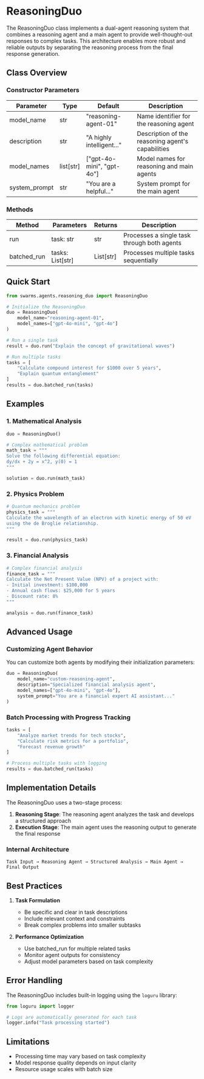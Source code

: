 # ReasoningDuo

The ReasoningDuo class implements a dual-agent reasoning system that combines a reasoning agent and a main agent to provide well-thought-out responses to complex tasks. This architecture enables more robust and reliable outputs by separating the reasoning process from the final response generation.


## Class Overview

### Constructor Parameters

| Parameter | Type | Default | Description |
|-----------|------|---------|-------------|
| model_name | str | "reasoning-agent-01" | Name identifier for the reasoning agent |
| description | str | "A highly intelligent..." | Description of the reasoning agent's capabilities |
| model_names | list[str] | ["gpt-4o-mini", "gpt-4o"] | Model names for reasoning and main agents |
| system_prompt | str | "You are a helpful..." | System prompt for the main agent |

### Methods

| Method | Parameters | Returns | Description |
|--------|------------|---------|-------------|
| run | task: str | str | Processes a single task through both agents |
| batched_run | tasks: List[str] | List[str] | Processes multiple tasks sequentially |



## Quick Start

```python
from swarms.agents.reasoning_duo import ReasoningDuo

# Initialize the ReasoningDuo
duo = ReasoningDuo(
    model_name="reasoning-agent-01",
    model_names=["gpt-4o-mini", "gpt-4o"]
)

# Run a single task
result = duo.run("Explain the concept of gravitational waves")

# Run multiple tasks
tasks = [
    "Calculate compound interest for $1000 over 5 years",
    "Explain quantum entanglement"
]
results = duo.batched_run(tasks)
```

## Examples

### 1. Mathematical Analysis

```python
duo = ReasoningDuo()

# Complex mathematical problem
math_task = """
Solve the following differential equation:
dy/dx + 2y = x^2, y(0) = 1
"""

solution = duo.run(math_task)
```

### 2. Physics Problem

```python
# Quantum mechanics problem
physics_task = """
Calculate the wavelength of an electron with kinetic energy of 50 eV 
using the de Broglie relationship.
"""

result = duo.run(physics_task)
```

### 3. Financial Analysis

```python
# Complex financial analysis
finance_task = """
Calculate the Net Present Value (NPV) of a project with:
- Initial investment: $100,000
- Annual cash flows: $25,000 for 5 years
- Discount rate: 8%
"""

analysis = duo.run(finance_task)
```

## Advanced Usage

### Customizing Agent Behavior

You can customize both agents by modifying their initialization parameters:

```python
duo = ReasoningDuo(
    model_name="custom-reasoning-agent",
    description="Specialized financial analysis agent",
    model_names=["gpt-4o-mini", "gpt-4o"],
    system_prompt="You are a financial expert AI assistant..."
)
```

### Batch Processing with Progress Tracking

```python
tasks = [
    "Analyze market trends for tech stocks",
    "Calculate risk metrics for a portfolio",
    "Forecast revenue growth"
]

# Process multiple tasks with logging
results = duo.batched_run(tasks)
```

## Implementation Details

The ReasoningDuo uses a two-stage process:

1. **Reasoning Stage**: The reasoning agent analyzes the task and develops a structured approach
2. **Execution Stage**: The main agent uses the reasoning output to generate the final response

### Internal Architecture

```
Task Input → Reasoning Agent → Structured Analysis → Main Agent → Final Output
```

## Best Practices

1. **Task Formulation**
   - Be specific and clear in task descriptions
   - Include relevant context and constraints
   - Break complex problems into smaller subtasks

2. **Performance Optimization**
   - Use batched_run for multiple related tasks
   - Monitor agent outputs for consistency
   - Adjust model parameters based on task complexity

## Error Handling

The ReasoningDuo includes built-in logging using the `loguru` library:

```python
from loguru import logger

# Logs are automatically generated for each task
logger.info("Task processing started")
```

## Limitations

- Processing time may vary based on task complexity
- Model response quality depends on input clarity
- Resource usage scales with batch size
